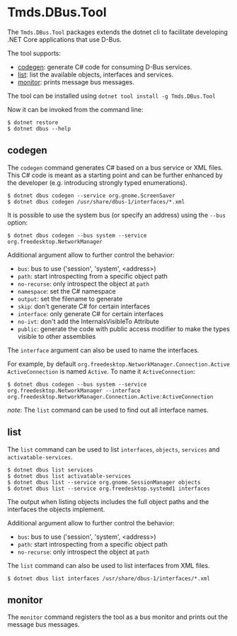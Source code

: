 # Tmds.DBus.Tool

The `Tmds.DBus.Tool` packages extends the dotnet cli to facilitate developing .NET Core applications that use D-Bus.

The tool supports:
- [codegen](#codegen): generate C# code for consuming D-Bus services.
- [list](#list): list the available objects, interfaces and services.
- [monitor](#monitor): prints message bus messages.

The tool can be installed using `dotnet tool install -g Tmds.DBus.Tool`

Now it can be invoked from the command line:
```
$ dotnet restore
$ dotnet dbus --help
```

## codegen

The `codegen` command generates C# based on a bus service or XML files. This C# code is meant as a starting point
and can be further enhanced by the developer (e.g. introducing strongly typed enumerations).

```
$ dotnet dbus codegen --service org.gnome.ScreenSaver
$ dotnet dbus codegen /usr/share/dbus-1/interfaces/*.xml
```

It is possible to use the system bus (or specify an address) using the `--bus` option:
```
$ dotnet dbus codegen --bus system --service org.freedesktop.NetworkManager
```

Additional argument allow to further control the behavior:
* `bus`: bus to use ('session', 'system', <address\>)
* `path`: start introspecting from a specific object path
* `no-recurse`: only introspect the object at `path`
* `namespace`: set the C# namespace
* `output`: set the filename to generate
* `skip`: don't generate C# for certain interfaces
* `interface`: only generate C# for certain interfaces
* `no-ivt`: don't add the InternalsVisibleTo Attribute
* `public`: generate the code with public access modifier to make the types visible to other assemblies

The `interface` argument can also be used to name the interfaces.

For example, by default `org.freedesktop.NetworkManager.Connection.Active` `ActiveConnection` is named `Active`. To name it `ActiveConnection`:
```
$ dotnet dbus codegen --bus system --service org.freedesktop.NetworkManager --interface org.freedesktop.NetworkManager.Connection.Active:ActiveConnection
```

*note*: The `list` command can be used to find out all interface names.

## list

The `list` command can be used to list `interfaces`, `objects`, `services` and `activatable-services`.

```
$ dotnet dbus list services
$ dotnet dbus list activatable-services
$ dotnet dbus list --service org.gnome.SessionManager objects
$ dotnet dbus list --service org.freedesktop.systemd1 interfaces
```

The output when listing objects includes the full object paths and the interfaces the objects implement.

Additional argument allow to further control the behavior:
* `bus`: bus to use ('session', 'system', <address\>)
* `path`: start introspecting from a specific object path
* `no-recurse`: only introspect the object at `path`

The `list` command can also be used to list interfaces from XML files.

```
$ dotnet dbus list interfaces /usr/share/dbus-1/interfaces/*.xml
```

## monitor

The `monitor` command registers the tool as a bus monitor and prints out the message bus messages.